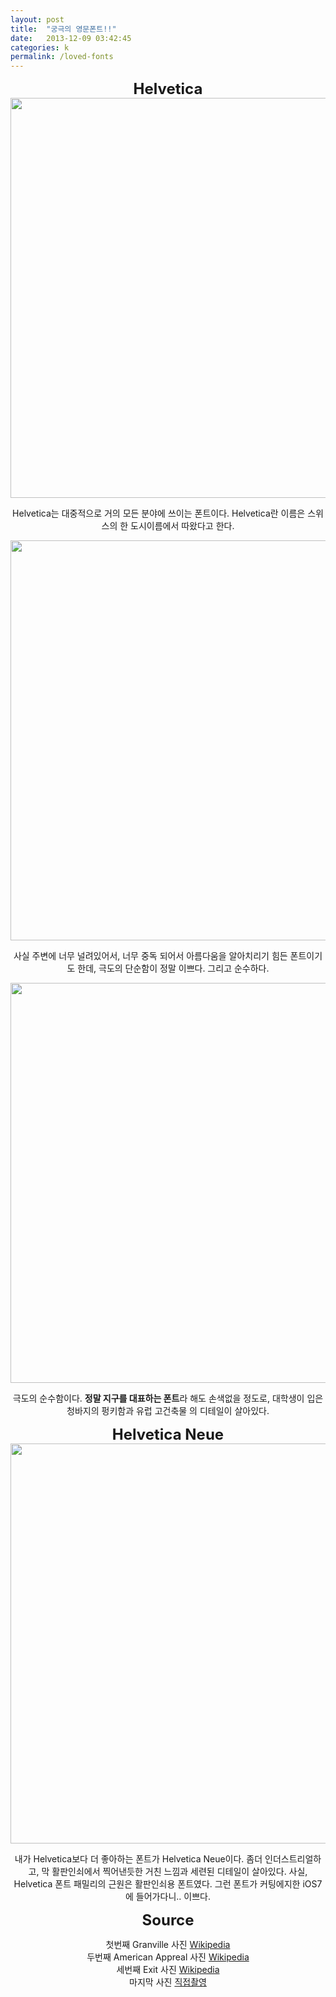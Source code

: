 ```yaml
---
layout: post
title:  "궁극의 영문폰트!!"
date:   2013-12-09 03:42:45
categories: k
permalink: /loved-fonts
---
```

<center>

<div style="font-size: 24px;"><b>Helvetica</b></div>

<img src="http://farm8.staticflickr.com/7308/11274951914_2f20cbb16d_o.jpg" width="640">

Helvetica는 대중적으로 거의 모든 분야에 쓰이는 폰트이다. Helvetica란 이름은 스위스의 한 도시이름에서 따왔다고 한다.

<img src="http://farm4.staticflickr.com/3749/11275096634_179e647516_z.jpg" width="640">

사실 주변에 너무 널려있어서, 너무 중독 되어서 아름다움을 알아치리기 힘든 폰트이기도 한데, 극도의 단순함이 정말 이쁘다. 
그리고 순수하다.

<img src="http://farm8.staticflickr.com/7291/11275441893_849c742eac_z.jpg" width="640">

극도의 순수함이다. <b>정말 지구를 대표하는 폰트</b>라 해도 손색없을 정도로, 대학생이 입은 청바지의 펑키함과 유럽 고건축물 
의 디테일이 살아있다.

<div style="font-size: 24px;"><b>Helvetica Neue</b></div>

<img src="http://farm8.staticflickr.com/7452/11274685415_ec4317d496_o.jpg" width="640">

내가 Helvetica보다 더 좋아하는 폰트가 Helvetica Neue이다. 좀더 인더스트리얼하고, 막 활판인쇠에서 찍어낸듯한 거친 느낌과
세련된 디테일이 살아있다. 사실, Helvetica 폰트 패밀리의 근원은 활판인쇠용 폰트였다. 그런 폰트가 커팅에지한 iOS7에 들어가다니.. 이쁘다.



<div style="font-size: 24px;"><b>Source</b></div>

첫번째 Granville 사진 <a href="http://en.wikipedia.org/wiki/File:Granville_CTA_sign.jpg">Wikipedia</a> <br />
두번째 American Appreal 사진 <a href="http://en.wikipedia.org/wiki/File:American_Apparel,_Briggate_(20th_February_2013).JPG">Wikipedia</a> <br />
세번째 Exit 사진 <a href="http://en.wikipedia.org/wiki/File:NYC_Subway_Turnstile_Exit_Light.jpg">Wikipedia</a> <br />
마지막 사진 <a href="#">직접촬영</a> 

</center>
